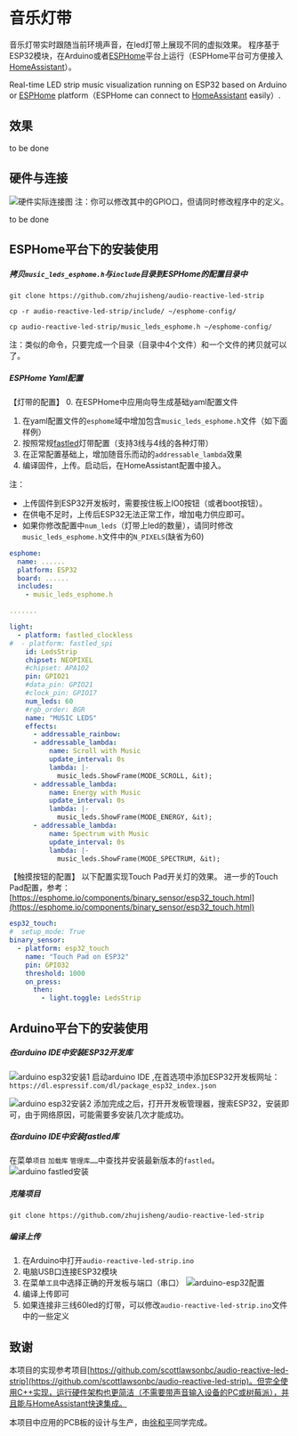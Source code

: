 # 音乐灯带
音乐灯带实时跟随当前环境声音，在led灯带上展现不同的虚拟效果。
程序基于ESP32模块，在Arduino或者[ESPHome](https://esphome.io/)平台上运行（ESPHome平台可方便接入[HomeAssistant](https://www.home-assistant.io)）。

Real-time LED strip music visualization running on ESP32 based on Arduino or [ESPHome](https://esphome.io/) platform（ESPHome can connect to [HomeAssistant](https://www.home-assistant.io) easily）.

## 效果
to be done

## 硬件与连接
![硬件实际连接图](images/hardware-connection.JPG)
注：你可以修改其中的GPIO口，但请同时修改程序中的定义。

to be done

## ESPHome平台下的安装使用
##### 拷贝`music_leds_esphome.h`与`include`目录到ESPHome的配置目录中
`git clone https://github.com/zhujisheng/audio-reactive-led-strip`

`cp -r audio-reactive-led-strip/include/ ~/esphome-config/`

`cp audio-reactive-led-strip/music_leds_esphome.h ~/esphome-config/`

注：类似的命令，只要完成一个目录（目录中4个文件）和一个文件的拷贝就可以了。

##### ESPHome Yaml配置
【灯带的配置】
0. 在ESPHome中应用向导生成基础yaml配置文件
1. 在yaml配置文件的`esphome`域中增加包含`music_leds_esphome.h`文件（如下面样例）
2. 按照常规[fastled](https://esphome.io/components/light/fastled.html)灯带配置（支持3线与4线的各种灯带）
3. 在正常配置基础上，增加随音乐而动的`addressable_lambda`效果
4. 编译固件，上传。启动后，在HomeAssistant配置中接入。

注：
- 上传固件到ESP32开发板时，需要按住板上IO0按钮（或者boot按钮）。
- 在供电不足时，上传后ESP32无法正常工作，增加电力供应即可。
- 如果你修改配置中`num_leds`（灯带上led的数量），请同时修改`music_leds_esphome.h`文件中的`N_PIXELS`(缺省为60)

```yaml
esphome:
  name: ......
  platform: ESP32
  board: ......
  includes:
    - music_leds_esphome.h

.......

light:
  - platform: fastled_clockless
#  - platform: fastled_spi
    id: LedsStrip
    chipset: NEOPIXEL
    #chipset: APA102
    pin: GPIO21
    #data_pin: GPIO21
    #clock_pin: GPIO17
    num_leds: 60
    #rgb_order: BGR
    name: "MUSIC LEDS"
    effects:
      - addressable_rainbow:
      - addressable_lambda:
          name: Scroll with Music
          update_interval: 0s
          lambda: |-
            music_leds.ShowFrame(MODE_SCROLL, &it);
      - addressable_lambda:
          name: Energy with Music
          update_interval: 0s
          lambda: |-
            music_leds.ShowFrame(MODE_ENERGY, &it);
      - addressable_lambda:
          name: Spectrum with Music
          update_interval: 0s
          lambda: |-
            music_leds.ShowFrame(MODE_SPECTRUM, &it);
```

【触摸按钮的配置】
以下配置实现Touch Pad开关灯的效果。
进一步的Touch Pad配置，参考：[https://esphome.io/components/binary_sensor/esp32_touch.html](https://esphome.io/components/binary_sensor/esp32_touch.html)
```yaml
esp32_touch:
#  setup_mode: True
binary_sensor:
  - platform: esp32_touch
    name: "Touch Pad on ESP32"
    pin: GPIO32
    threshold: 1000
    on_press:
      then:
        - light.toggle: LedsStrip
```

## Arduino平台下的安装使用
##### 在arduino IDE中安装ESP32开发库
![arduino esp32安装1](images/arduino-esp32-1.png)
启动arduino IDE ,在首选项中添加ESP32开发板网址：`https://dl.espressif.com/dl/package_esp32_index.json`

![arduino esp32安装2](images/arduino-esp32-2.png)
添加完成之后，打开开发板管理器，搜索ESP32，安装即可，由于网络原因，可能需要多安装几次才能成功。

##### 在arduino IDE中安装fastled库
在菜单`项目` `加载库` `管理库……`中查找并安装最新版本的`fastled`。
![arduino fastled安装](images/arduino-fastled.JPG)

##### 克隆项目
`git clone https://github.com/zhujisheng/audio-reactive-led-strip`

##### 编译上传
1. 在Arduino中打开`audio-reactive-led-strip.ino`
2. 电脑USB口连接ESP32模块
3. 在菜单`工具`中选择正确的开发板与端口（串口）
![arduino-esp32配置](images/arduino-esp32-3.png)
4. 编译上传即可
5. 如果连接非三线60led的灯带，可以修改`audio-reactive-led-strip.ino`文件中的一些定义


## 致谢
本项目的实现参考项目[https://github.com/scottlawsonbc/audio-reactive-led-strip](https://github.com/scottlawsonbc/audio-reactive-led-strip)。但完全使用C++实现，运行硬件架构也更简洁（不需要带声音输入设备的PC或树莓派），并且能与HomeAssistant快速集成。

本项目中应用的PCB板的设计与生产，由[徐和平](https://github.com/Zack-Xu)同学完成。